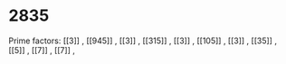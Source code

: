 # 2835

Prime factors: [[3]] , [[945]] , [[3]] , [[315]] , [[3]] , [[105]] , [[3]] , [[35]] , [[5]] , [[7]] , [[7]] , 